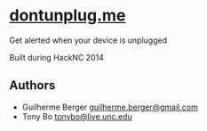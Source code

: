 # [dontunplug.me](http://dontunplug.me)

Get alerted when your device is unplugged

Built during HackNC 2014

## Authors

* Guilherme Berger <guilherme.berger@gmail.com>
* Tony Bo <tonybo@live.unc.edu>
